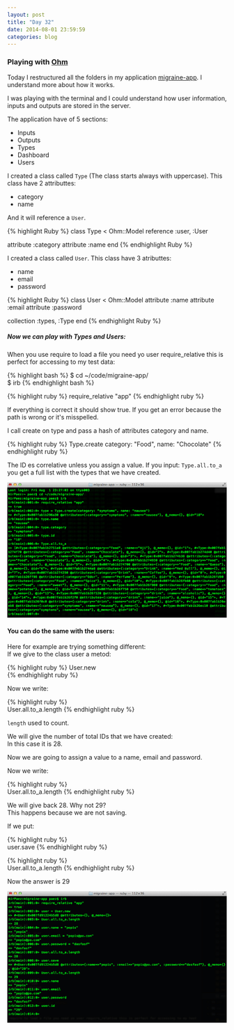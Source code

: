 ```yaml
---
layout: post
title: "Day 32"
date: 2014-08-01 23:59:59
categories: blog
---
```


### Playing with <a href="https://github.com/soveran/ohm">Ohm</a>

Today I restructured all the folders in my application
<a href="https://github.com/migraine-io/migraine-app">migraine-app</a>.
I understand more about how it works.

I was playing with the terminal and I could understand how user information, inputs and outputs are stored in the server.  

The application have of 5 sections:  

- Inputs
- Outputs
- Types
- Dashboard
- Users  

I created a class called `Type` (The class starts always with uppercase). This class have 2 attributtes:

- category  
- name

And it will reference a `User`.

{% highlight Ruby %}
class Type < Ohm::Model
  reference :user, :User

  attribute :category
  attribute :name
end
{% endhighlight Ruby %}

I created a class called `User`. This class have 3 atributtes:

- name  
- email  
- password  

{% highlight Ruby %}
class User < Ohm::Model
  attribute :name
  attribute :email
  attribute :password

  collection :types,   :Type
end
{% endhighlight Ruby %}

##### Now we can play with Types and Users:

When you use require to load a file you need yo user require_relative this is perfect for accessing to my test data:  

{% highlight bash %}
$ cd ~/code/migraine-app/  
$ irb
{% endhighlight bash %}

{% highlight ruby %}
require_relative "app"
{% endhighlight ruby %}

If everything is correct it should show true. If you get an error because the path is wrong or it's misspelled.

I call create on type and pass a hash of attributes category and name.

{% highlight ruby %}
Type.create category: "Food", name: "Chocolate"
{% endhighlight ruby %}

The ID es correlative unless you assign a value.
If you input: `Type.all.to_a`  
you get a full list with the types that we have created.

![yo](/images/type_relative.jpg)

#### You can do the same with the users:  
Here for example are trying something different:  
If we give to the class user a metod:

{% highlight ruby %}
User.new  
{% endhighlight ruby %}

Now we write:

{% highlight ruby %}  
User.all.to_a.length
{% endhighlight ruby %}  

`length` used to count.

We will give the number of total IDs that we have created:  
In this case it is 28.  

Now we are going to assign a value to a name, email and password.  

Now we write:

{% highlight ruby %}  
User.all.to_a.length
{% endhighlight ruby %}

We will give back 28.
Why not 29?  
This happens because we are not saving.  

If we put:  

{% highlight ruby %}  
user.save
{% endhighlight ruby %}  

{% highlight ruby %}  
User.all.to_a.length
{% endhighlight ruby %}  

Now the answer is 29

![yo](/images/user_relative.jpg)
